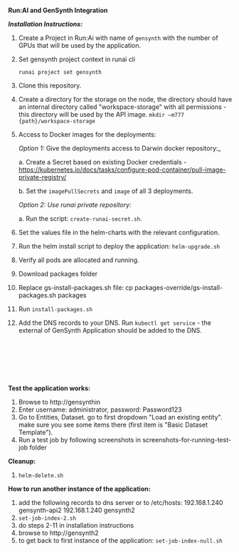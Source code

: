 **Run:AI and GenSynth Integration**

_**Installation Instructions:**_
1. Create a Project in Run:Ai with name of `gensynth` with the number of GPUs that will be used by the application.
2. Set gensynth project context in runai cli

    `runai project set gensynth`

3. Clone this repository.
4. Create a directory for the storage on the node, the directory should have an internal directory called "workspace-storage" with all permissions - this directory will be used by the API image. `mkdir –m777 {path}/workspace-storage`
5. Access to Docker images for the deployments:
    
    _Option 1:_ Give the deployments access to Darwin docker repository:_ 
    
    a. Create a Secret based on existing Docker credentials -  https://kubernetes.io/docs/tasks/configure-pod-container/pull-image-private-registry/
    
    b. Set the `imagePullSecrets` and `image` of all 3 deployments.
    
    _Option 2: Use runai private repository:_ 
    
    a. Run the script: `create-runai-secret.sh`.
    
6. Set the values file in the helm-charts with the relevant configuration.
7. Run the helm install script to deploy the application: `helm-upgrade.sh`
8. Verify all pods are allocated and running.
9. Download packages folder
10. Replace gs-install-packages.sh file: cp packages-override/gs-install-packages.sh packages
11. Run `install-packages.sh`
12. Add the DNS records to your DNS. Run `kubectl get service` - the external of GenSynth Application should be added to the DNS.

    <br/>
    <br/>
    <br/>
    <br/>
    <br/>


**Test the application works:**
1. Browse to http://gensynthin
2. Enter username: administrator, password: Password123
3. Go to Entities, Dataset. go to first dropdown "Load an existing entity". make sure you see some items there (first item is "Basic Dataset Template").
4. Run a test job by following screenshots in screenshots-for-running-test-job folder 

**Cleanup:**
1. `helm-delete.sh`

**How to run another instance of the application:**
1. add the following records to dns server or to /etc/hosts:
192.168.1.240 gensynth-api2
192.168.1.240 gensynth2
2. `set-job-index-2.sh`
3. do steps 2-11 in installation instructions
4. browse to http://gensynth2
5. to get back to first instance of the application: `set-job-index-null.sh`
